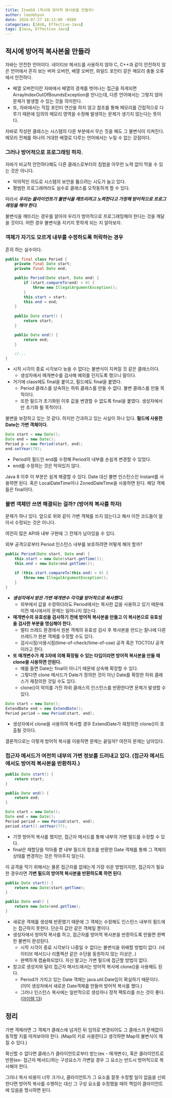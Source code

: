 ```yaml
---
title: Item50 (적시에 방어적 복사본을 만들라)
author: leedohyun
date: 2024-07-27 18:13:00 -0500
categories: [JAVA, Effective-Java]
tags: [Java, Effective Java]
---
```


## 적시에 방어적 복사본을 만들라

자바는 안전한 언어이다. 네이티브 메서드를 사용하지 않아 C, C++과 같이 안전하지 않은 언어에서 흔히 보는 버퍼 오버런, 배열 오버런, 와일드 포인터 같은 메모리 충돌 오류에서 안전하다.

- 배열 오버런이란 자바에서 배열의 경계를 벗어나는 접근을 하게되면 ArrayIndexOutOfBoundsException을 만나는데, 다른 언어에서는 그렇지 않아 문제가 발생할 수 있는 것을 의미한다.
- 또, 자바에서는 직접 포인터 연산을 하지 않고 참조를 통해 메모리를 간접적으로 다루기 때문에 임의의 메모리 영역을 수정해 발생하는 문제가 생기지 않는다는 뜻이다.

자바로 작성한 클래스는 시스템의 다른 부분에서 무슨 짓을 해도 그 불변식이 지켜진다. 메모리 전체를 하나의 거대한 배열로 다루는 언어에서는 누릴 수 없는 강점이다.

### 그러나 방어적으로 프로그래밍 하자.

자바가 비교적 안전하다해도 다른 클래스로부터의 침범을 아무런 노력 없이 막을 수 있는 것은 아니다.

- 악의적인 의도로 시스템의 보안을 뚫으려는 시도가 늘고 있다.
- 평범한 프로그래머라도 실수로 클래스를 오작동하게 할 수 있다.

따라서 ***우리는 클라이언트가 불변식을 깨뜨리려고 노력한다고 가정해 방어적으로 프로그래밍을 해야 한다.***

불변식을 깨뜨리는 경우를 알아야 우리가 방어적으로 프로그래밍해야 한다는 것을 깨달을 것이다. 어떤 경우 불변식을 지키지 못하게 되는 지 알아보자.

### 객체가 자기도 모르게 내부를 수정하도록 허락하는 경우

흔히 하는 실수이다.

```java
public final class Period {
	private final Date start;
	private final Date end;

	public Period(Date start, Date end) {
		if (start.compareTo(end) > 0) {
			throw new IllegalArgumentException();
		}
		this.start = start;
		this.end = end;
	}
	
	public Date start() {
		return start;
	}

	public Date end() {
		return end;
	}

	//...
}
```

- 시작 시각이 종료 시각보다 늦을 수 없다는 불변식이 지켜질 것 같은 클래스이다. 
	- 생성자에서 매개변수를 검사해 예외를 던지도록 했으니 말이다.
- 거기에 class에도 final을 붙이고, 필드에도 final을 붙였다.
	- Period 클래스를 상속하는 하위 클래스를 만들 수 없다. 불변 클래스를 만들 목적이다.
	- 또한 필드가 초기화된 이후 값을 변경할 수 없도록 final을 붙였다. 생성자에서만 초기화 될 목적이다.

불변을 보장하고 있는 것 같다. 하지만 간과하고 있는 사실이 하나 있다. **필드에 사용한 Date는 가변 객체이다.**

```java
Date start = new Date();
Date end = new Date();
Period p = new Period(start, end);
end.setYear(78);
```

- Period의 필드인 end를 수정해 Period의 내부를 손쉽게 변경할 수 있었다. 
- end를 수정하는 것은 막혀있지 않다.

Java 8 이후 이 부분은 쉽게 해결할 수 있다. Date 대신 불변 인스턴스인 Instant를 사용하면 된다. 혹은 LocalDateTime이나 ZonedDateTime을 사용하면 된다. 해당 객체들은 final이다.

### 불변 객체만 쓰면 해결되는 걸까? (방어적 복사를 하자)

문제가 하나 있다. 앞으로 위와 같이 가변 객체를 쓰지 않는다고 해서 이전 코드들이 알아서 수정되는 것은 아니다.

여전히 많은 API와 내부 구현에 그 잔재가 남아있을 수 있다.

외부 공격으로부터 Period 인스턴스 내부를 보호하려면 어떻게 해야 할까?

```java
public Period(Date start, Date end) {
	this.start = new Date(start.getTime());
	this.end = new Date(end.getTime());
	
	if (this.start.compareTo(this.end) > 0) {
		throw new IllegalArgumentException();
	}
}
```

- ***생성자에서 받은 가변 매개변수 각각을 방어적으로 복사했다.***
	- 외부에서 값을 수정하더라도 Period에서는 복사한 값을 사용하고 있기 때문에 이전 예시에서의 문제는 일어나지 않는다.
- **매개변수의 유효성을 검사하기 전에 방어적 복사본을 만들고 이 복사본으로 유효성을 검사한 부분을 명심해야 한다.** 
	- 멀티 쓰레드 환경에서 원본 객체의 유효성 검사 후 복사본을 만드는 찰나에 다른 쓰레드가 원본 객체를 수정할 수도 있다.
	- 검사시점/사용시점(time-of-check/time-of-use) 공격 혹은 TOCTOU 공격이라고 한다.
- **또 매개변수가 제 3자에 의해 확장될 수 있는 타입이라면 방어적 복사본을 만들 때 clone을 사용하면 안된다.**
	- 예를 들면 Date는 final이 아니기 때문에 상속해 확장할 수 있다.
	- 그렇다면 clone 메서드가 Date가 정의한 것이 아닌 Date를 확장한 하위 클래스가 재정의한 것일 수도 있다.
	- clone()이 악의를 가진 하위 클래스의 인스턴스를 반환한다면 문제가 발생할 수 있다.

```java
Date start = new Date();
ExtendDate end = new ExtendDate();
Period period = new Period(start, end);
```

- 생성자에서 clone을 사용하여 복사할 경우 ExtendDate가 재정의한 clone()이 호출될 것이다.

결론적으로는 이렇게 방어적 복사를 이용하면 문제는 끝일까? 여전히 문제는 남아있다.

### 접근자 메서드가 여전히 내부의 가변 정보를 드러내고 있다. (접근자 메서드에서도 방어적 복사본을 반환하자.)

```java
public Date start() {
	return start;
}

public Date end() {
	return end;
}
```
```java
Date start = new Date();
Date end = new Date();
Period period = new Period(start, end);
period.start().setYear(77);
```

- 기껏 방어적 복사를 했지만, 접근자 메서드를 통해 내부의 가변 필드를 수정할 수 있다.
- final은 재할당을 막아줄 뿐 내부 필드의 참조를 반환한 Date 객체를 통해 그 객체의 상태를 변경하는 것은 막아주지 않는다.

이 공격을 막기 위해서는 물론 접근자를 없애는게 가장 쉬운 방법이지만, 접근자가 필요한 경우라면 **가변 필드의 방어적 복사본을 반환하도록 하면 된다**.

```java
public Date start() {
	return new Date(start.getTime);
}

public Date end() {
	return new Date(end.getTime);
}
```

- 새로운 객체를 생성해 반환했기 때문에 그 객체는 수정해도 인스턴스 내부의 필드에는 접근하지 못한다. 단순히 값만 같은 객체일 뿐이다.
- 생성자에서 방어적 복사를 하고, 접근자를 방어적 복사본을 반환하도록 만들면 완벽한 불변이 완성된다.
	- 시작 시각이 종료 시각보다 나중일 수 없다는 불변식을 위배할 방법이 없다. (네이티브 메서드나 리플렉션 같은 수단을 동원하지 않는 이상은..)
	- 완벽하게 캡슐화되었다. 자신 말고는 가변 필드에 접근할 방법이 없다.
- 참고로 생성자와 달리 접근자 메서드에서는 방어적 복사에 clone()을 사용해도 된다.
	- Period가 가지고 있는 Date 객체는 java.util.Date임이 확실하기 때문이다. (이미 생성자에서 새로운 Date객체를 만들어 방어적 복사를 했다.)
	- 그러나 인스턴스 복사에는 일반적으로 생성자나 정적 팩토리를 쓰는 것이 좋다. ([아이템 13](https://ldhapple.github.io/posts/EffectiveJava-Item13/))

## 정리

가변 객체라면 그 객체가 클래스에 넘겨진 뒤 임의로 변경되어도 그 클래스가 문제없이 동작할 지를 따져보아야 한다. (Map의 키로 사용한다고 생각하면 Map의 불변식이 깨질 수 있다.)

확신할 수 없다면 클래스가 클라이언트로부터 받는(ex - 매개변수), 혹은 클라이언트로 반환(ex- 접근자 메서드)하는 구성요소가 가변일 경우 그 요소는 반드시 방어적으로 복사해야 한다.

그러나 복사 비용이 너무 크거나, 클라이언트가 그 요소를 잘못 수정할 일이 없음을 신뢰한다면 방어적 복사를 수행하는 대신 그 구성 요소를 수정했을 때의 책임이 클라이언트에 있음을 명시하면 된다.
